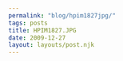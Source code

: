 ```yaml
---
permalink: "blog/hpim1827jpg/"
tags: posts
title: HPIM1827.JPG
date: 2009-12-27
layout: layouts/post.njk
---
```


